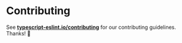# Contributing

See **[typescript-eslint.io/contributing](http://typescript-eslint.io/contributing)** for our contributing guidelines.
Thanks! 💖

